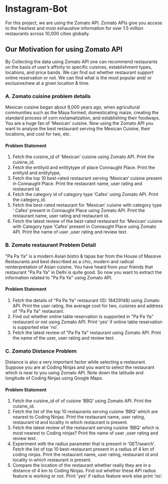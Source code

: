 # Instagram-Bot

For this project, we are using the Zomato API. Zomato APIs give you access to the freshest and most exhaustive information for over 1.5 million restaurants across 10,000 cities globally.

## Our Motivation for using Zomato API

By Collecting the data using Zomato API one can recommend restaurants on the basis of user’s affinity to specific cuisines, establishment types, locations, and price bands.
We can find out whether restaurant support online reservation or not. We can find what is the most popular and/ or exclusive/new at a given location & time.

### A. Zomato cuisine problem details

Mexican cuisine began about 9,000 years ago, when agricultural communities such as the Maya formed, domesticating maize, creating the standard process of corn nixtamalization, and establishing their foodways. You are a huge fan of ‘Mexican’ cuisine. Now using the Zomato API you want to analyse the best restaurant serving the Mexican Cuisine, their locations, and cost for two, etc.

#### Problem Statement

1. Fetch the cuisine_id of ‘Mexican’ cuisine using Zomato API. Print the cuisine_id.
2. Fetch the entityid and entitytype of place Connaught Place. Print the entityid and entitytype,
3. Fetch the top 10 best-rated restaurant serving ‘Mexican’ cuisine present in Connaught Place. Print the restaurant name, user rating and restaurant id.
4. Fetch the category id of category type ‘Cafes’ using Zomato API. Print the category_id.
5. Fetch the best-rated restaurant for ‘Mexican’ cuisine with category type ‘ Cafes’ present in Connaught Place using Zomato API. Print the restaurant name, user rating and restaurant id.
6. Fetch the latest review of the best-rated restaurant for ‘Mexican’ cuisine with Category type ‘Cafes’ present in Connaught Place using Zomato API. Print the name of user ,user rating and review text.

### B. Zomato restaurant Problem Detail

"Pa Pa Ya" is a modern Asian bistro & tapas bar from the House of Massive Restaurants and best described as a chic, modern and radical reinterpretation of Asian cuisine.
You have heard from your friends that restaurant "Pa Pa Ya" in Delhi is quite good. So now you want to extract the information related to "Pa Pa Ya" using Zomato API.

#### Problem Statement

1. Fetch the details of "Pa Pa Ya" restaurant (ID: 18429148) using Zomato API. Print the user rating, the average cost for two, cuisines and address of "Pa Pa Ya" restaurant.
2. Find out whether online table reservation is supported in "Pa Pa Ya" restaurant or not using Zomato API. Print 'yes' if online table reservation is supported else 'no'.
3. Fetch the latest review of "Pa Pa Ya" restaurant using Zomato API. Print the name of the user, user rating and review text.

### C. Zomato Distance Problem 

Distance is also a very important factor while selecting a restaurant. Suppose you are at Coding Ninjas and you want to select the restaurant which is near to you using Zomato API. Note down the latitude and longitude of Coding Ninjas using Google Maps.

#### Problem Statement

1. Fetch the cuisine_id of of cuisine ‘BBQ’ using Zomato API. Print the cuisine_id.
2. Fetch the list of the top 10 restaurants serving cuisine ‘BBQ’ which are nearest to Coding Ninjas. Print the restaurant name, user rating, restaurant id and locality in which restaurant is present.
3. Fetch the latest review of the restaurant serving cuisine ‘BBQ’ which is most nearest to Coding ninjas? Print the name of user ,user rating and review text.
4. Experiment with the radius parameter that is present in ‘GET/search’. Fetch the list of top 10 best-restaurant present in a radius of 4 km of coding ninjas. Print the restaurant name, user rating, restaurant id and locality in which restaurant is present.
5. Compare the location of the restaurant whether really they are in a distance of 4 km to Coding Ninjas. Find out whether these API radius feature is working or not. Print 'yes' if radius feature work else print 'no'.




